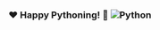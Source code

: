 ### ❤️ Happy Pythoning! 🐍 ![Python](https://img.shields.io/badge/python-3670A0?style=for-the-badge&logo=python&logoColor=ffdd54)
